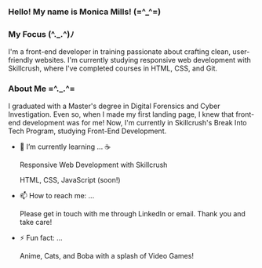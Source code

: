 ### Hello! My name is Monica Mills! (=^_^=)

<!--
**Miru0083/Miru0083** is a ✨ _special_ ✨ repository because its `README.md` (this file) appears on your GitHub profile. -->

### My Focus (^._.^)ﾉ

I'm a front-end developer in training passionate about crafting clean, user-friendly websites. I'm currently studying responsive web development with Skillcrush, where I've completed courses in HTML, CSS, and Git.

### About Me  =^._.^= 

I graduated with a Master's degree in Digital Forensics and Cyber Investigation. Even so, when I made my first landing page, I knew that front-end development was for me! Now, I'm currently in Skillcrush's Break Into Tech Program, studying Front-End Development. 

  - 🌱 I’m currently learning ... ☕

    Responsive Web Development with Skillcrush
    
    HTML, CSS, JavaScript (soon!)

  - 📫 How to reach me: ... 

    Please get in touch with me through LinkedIn or email. Thank you and take care! 

  - ⚡ Fun fact: ...

    Anime, Cats, and Boba with a splash of Video Games! 
